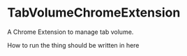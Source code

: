 # TabVolumeChromeExtension
A Chrome Extension to manage tab volume.

How to run the thing should be written in here
